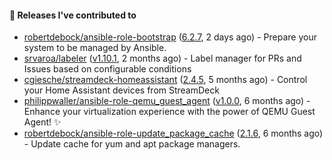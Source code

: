 #### 🔭 Releases I've contributed to

- [robertdebock/ansible-role-bootstrap](https://github.com/robertdebock/ansible-role-bootstrap) ([6.2.7](https://github.com/robertdebock/ansible-role-bootstrap/releases/tag/6.2.7), 2 days ago) - Prepare your system to be managed by Ansible.
- [srvaroa/labeler](https://github.com/srvaroa/labeler) ([v1.10.1](https://github.com/srvaroa/labeler/releases/tag/v1.10.1), 2 months ago) - Label manager for PRs and Issues based on configurable conditions
- [cgiesche/streamdeck-homeassistant](https://github.com/cgiesche/streamdeck-homeassistant) ([2.4.5](https://github.com/cgiesche/streamdeck-homeassistant/releases/tag/2.4.5), 5 months ago) - Control your Home Assistant devices from StreamDeck
- [philippwaller/ansible-role-qemu_guest_agent](https://github.com/philippwaller/ansible-role-qemu_guest_agent) ([v1.0.0](https://github.com/philippwaller/ansible-role-qemu_guest_agent/releases/tag/v1.0.0), 6 months ago) - Enhance your virtualization experience with the power of QEMU Guest Agent! ✨
- [robertdebock/ansible-role-update_package_cache](https://github.com/robertdebock/ansible-role-update_package_cache) ([2.1.6](https://github.com/robertdebock/ansible-role-update_package_cache/releases/tag/2.1.6), 6 months ago) - Update cache for yum and apt package managers.
